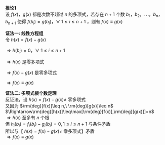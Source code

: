 **推论1**  
设 $f(x)，g(x)$ 都是次数不超过 $n$ 的多项式，若存在 $n+1$ 个数 $b_1，b_2，\cdots，b_n，b_{n+1}$ 使得 $f(b_i)=g(b_i)，\forall\ 1\le i\le n+1$ ，则有 $f(x)  
\equiv g(x)$  
  
**证法一: 线性方程组**  
令 $h(x)=f(x)-g(x)$  
  
 $\Rightarrow h(b_i)=0，\forall\ 1\le i\le n+1$  
  
 $\Rightarrow h(x)$ 是零多项式  
  
 $\Rightarrow f(x)-g(x)$ 是零多项式  
  
 $\Rightarrow f(x)\equiv g(x)$  
  
**证法二: 多项式根个数定理**  
反证法，设 $h(x)=f(x)-g(x)\neq$ 零多项式  
又因为 $\rm{deg}[f(x)]\leq n,\ \rm{deg}[g(x)]\leq n$  
 $\Rightarrow\rm{deg}[h(x)]\leq\max[\rm{deg}[f(x)],\rm{deg}[g(x)]]=n$  
 $\Rightarrow h(x)$ 至多有 $n$ 个根  
但 $h_i(b_i)=f_i(b_i)-g_i(b_i)=0, 1\le i\le n+1$ 与条件矛盾  
所以与【 $h(x)=f(x)-g(x)\neq$ 零多项式】矛盾  
 $\Rightarrow f(x)\equiv g(x)$  
